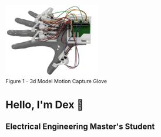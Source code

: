 <img align="center" src="https://raw.githubusercontent.com/Dexray200/Dexray200/master/HandRender.png" width="250"/>

<div align="left">
  Figure 1 - 3d Model Motion Capture Glove
</div>

<h1 align="left">Hello, I'm Dex 🤙</h1>
<h2 align="left">Electrical Engineering Master's Student</h2>


